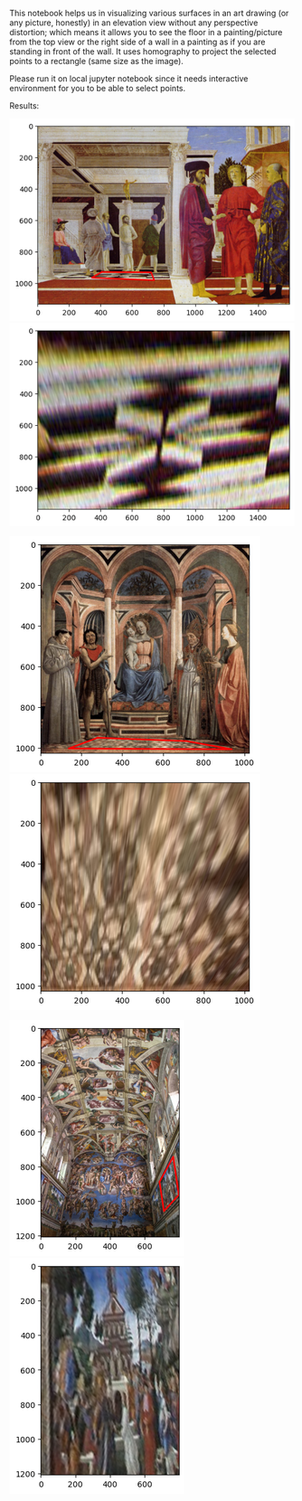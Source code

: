 This notebook helps us in visualizing various surfaces in an art drawing (or any picture, honestly) in an elevation view without any perspective distortion; which means it allows you to see the floor in a painting/picture from the top view or the right side of a wall in a painting as if you are standing in front of the wall. It uses homography to project the selected points to a rectangle (same size as the image).

Please run it on local jupyter notebook since it needs interactive environment for you to be able to select points.

Results:

![Pierro Della's painting selected area](readme_images/image.png)
![Top view of the floor in Pierro Della's painting](readme_images/image-1.png)


![Domenico Veneziano's painting selected area](readme_images/image-2.png)
![Top view of the floor in Domenico Veneziano's painting](readme_images/image-3.png)

![Sistine Chapel](readme_images/image-4.png)
![Elevated view of the right side wall](readme_images/image-5.png)